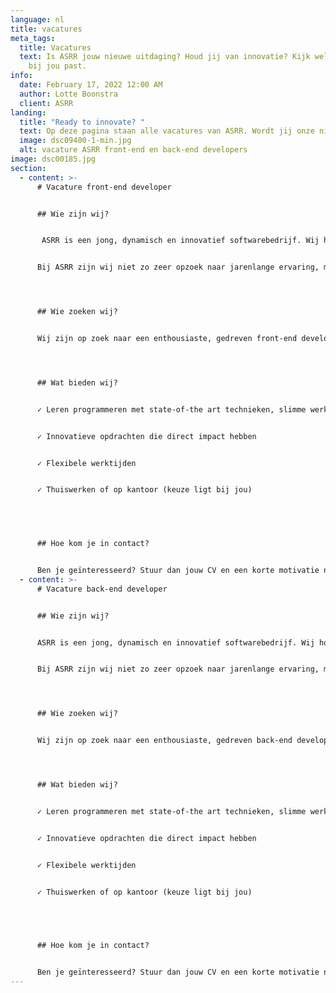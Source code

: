 ```yaml
---
language: nl
title: vacatures
meta_tags:
  title: Vacatures
  text: Is ASRR jouw nieuwe uitdaging? Houd jij van innovatie? Kijk welke vacature
    bij jou past.
info:
  date: February 17, 2022 12:00 AM
  author: Lotte Boonstra
  client: ASRR
landing:
  title: "Ready to innovate? "
  text: Op deze pagina staan alle vacatures van ASRR. Wordt jij onze nieuwe collega?
  image: dsc09400-1-min.jpg
  alt: vacature ASRR front-end en back-end developers
image: dsc00185.jpg
section:
  - content: >-
      # Vacature front-end developer  


      ## Wie zijn wij? 


       ASRR is een jong, dynamisch en innovatief softwarebedrijf. Wij houden ons bezig met verschillende innoverende projecten: van platforms waar consumenten zelf hun droomhuis kunnen ontwerpen in 3D tot vernieuwende, ‘dedicated’ podcast apps voor in de App- en Playstore.  


      Bij ASRR zijn wij niet zo zeer opzoek naar jarenlange ervaring, maar naar potentie en het vermogen om complexe problemen op te lossen. Bij ASRR leer je programmeren op enterprise niveau.  




      ## Wie zoeken wij? 


      Wij zijn op zoek naar een enthousiaste, gedreven front-end developer om ons team te vervolledigen.  Als front-end developer zal je onder andere te maken krijgen met: Javascript, Typescript, React JS en Next JS.  




      ## Wat bieden wij? 


      ✓ Leren programmeren met state-of-the art technieken, slimme werkwijzen op enterprise niveau 


      ✓ Innovatieve opdrachten die direct impact hebben 


      ✓ Flexibele werktijden   


      ✓ Thuiswerken of op kantoor (keuze ligt bij jou) 


       


      ## Hoe kom je in contact? 


      Ben je geïnteresseerd? Stuur dan jouw CV en een korte motivatie naar [recruitment@asrr.nl](mailto:recruitment@asrr.nl) en wie weet ben jij onze nieuwe aanwinst.
  - content: >-
      # Vacature back-end developer 


      ## Wie zijn wij? 


      ASRR is een jong, dynamisch en innovatief softwarebedrijf. Wij houden ons bezig met verschillende innoverende projecten: van platforms waar consumenten zelf hun droomhuis kunnen ontwerpen in 3D tot vernieuwende, ‘dedicated’ podcast apps voor in de App- en Playstore.  


      Bij ASRR zijn wij niet zo zeer opzoek naar jarenlange ervaring, maar naar potentie en het vermogen om complexe problemen op te lossen. Bij ASRR leer je programmeren op enterprise niveau. 




      ## Wie zoeken wij? 


      Wij zijn op zoek naar een enthousiaste, gedreven back-end developer om ons team te vervolledigen.  Als back- end developer zal je onder andere te maken krijgen met: Java, Kotlin, Spring boot en C#. 




      ## Wat bieden wij? 


      ✓ Leren programmeren met state-of-the art technieken, slimme werkwijzen op enterprise niveau 


      ✓ Innovatieve opdrachten die direct impact hebben 


      ✓ Flexibele werktijden  


      ✓ Thuiswerken of op kantoor (keuze ligt bij jou) 


        


      ## Hoe kom je in contact? 


      Ben je geïnteresseerd? Stuur dan jouw CV en een korte motivatie naar [recruitment@asrr.nl](mailto:recruitment@asrr.nl) en wie weet ben jij onze nieuwe aanwinst.
---
```

